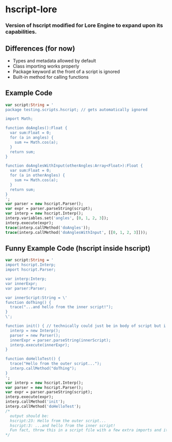# hscript-lore
### Version of hscript modified for Lore Engine to expand upon its capabilities.

## Differences (for now)
- Types and metadata allowed by default
- Class importing works properly
- Package keyword at the front of a script is ignored
- Built-in method for calling functions

## Example Code
```haxe
var script:String = '
package testing.scripts.hscript; // gets automatically ignored

import Math;

function doAngles():Float {
  var sum:Float = 0;
  for (a in angles) {
    sum += Math.cos(a);
  }
  return sum;
}

function doAnglesWithInput(otherAngles:Array<Float>):Float {
  var sum:Float = 0;
  for (a in otherAngles) {
    sum += Math.cos(a);
  }
  return sum;
}
';
var parser = new hscript.Parser();
var expr = parser.parseString(script);
var interp = new hscript.Interp();
interp.variables.set('angles', [0, 1, 2, 3]);
interp.execute(expr);
trace(interp.callMethod('doAngles'));
trace(interp.callMethod('doAnglesWithInput', [[0, 1, 2, 3]]));
```

## Funny Example Code (hscript inside hscript)
```haxe
var script:String = '
import hscript.Interp;
import hscript.Parser;

var interp:Interp;
var innerExpr;
var parser:Parser;

var innerScript:String = \'
function doThing() {
  trace("...and hello from the inner script!");
}
\';

function init() { // technically could just be in body of script but i like cleanliness
  interp = new Interp();
  parser = new Parser();
  innerExpr = parser.parseString(innerScript);
  interp.execute(innerExpr);
}

function doHelloTest() {
  trace("Hello from the outer script...");
  interp.callMethod("doThing");
}
';
var interp = new hscript.Interp();
var parser = new hscript.Parser();
var expr = parser.parseString(script);
interp.execute(expr);
interp.callMethod('init');
interp.callMethod('doHelloTest');
/*
  output should be:
  hscript:23: Hello from the outer script...
  hscript:3: ...and hello from the inner script!
  Fun fact, throw this in a script file with a few extra imports and it works just fine!
*/
```
